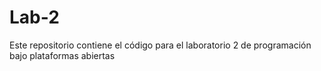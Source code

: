 # Lab-2
Este repositorio contiene el código para el laboratorio 2 de programación bajo plataformas abiertas
